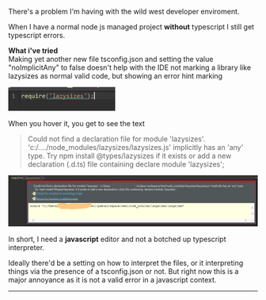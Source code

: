 There's a problem I'm having with the wild west developer enviroment.

When I have a normal node js managed project **without** typescript I still get typescript errors.

**What i've tried**  
Making yet another new file tsconfig.json and setting the value "noImplicitAny" to false doesn't help
with the IDE not marking a library like lazysizes as normal valid code, but showing an error hint marking

![error hint](capture.png)

When you hover it, you get to see the text

> Could not find a declaration file for module 'lazysizes'. 'c:/..../node_modules/lazysizes/lazysizes.js' implicitly has an 'any' type. Try npm install @types/lazysizes if
it exists or add a new declaration (.d.ts) file containing declare module 'lazysizes';

![error message](capture2.jpg)

In short, I need a **javascript** editor and not a botched up typescript interpreter.

Ideally there'd be a setting on how to interpret the files, or it interpreting things via the presence of a tsconfig.json or not. But right now this is a major annoyance as it is not a valid error in a javascript context.

------

